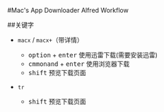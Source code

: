 #Mac's App Downloader Alfred Workflow

##关键字
* `macx` / `macx+`（带详情）
  * <kbd>option</kbd> + <kbd>enter</kbd>  使用迅雷下载(需要安装迅雷)
  * <kbd>cmmonand</kbd> + <kbd>enter</kbd> 使用浏览器下载
  * <kbd>shift</kbd> 预览下载页面
  
* `tr`
  * <kbd>shift</kbd> 预览下载页面
